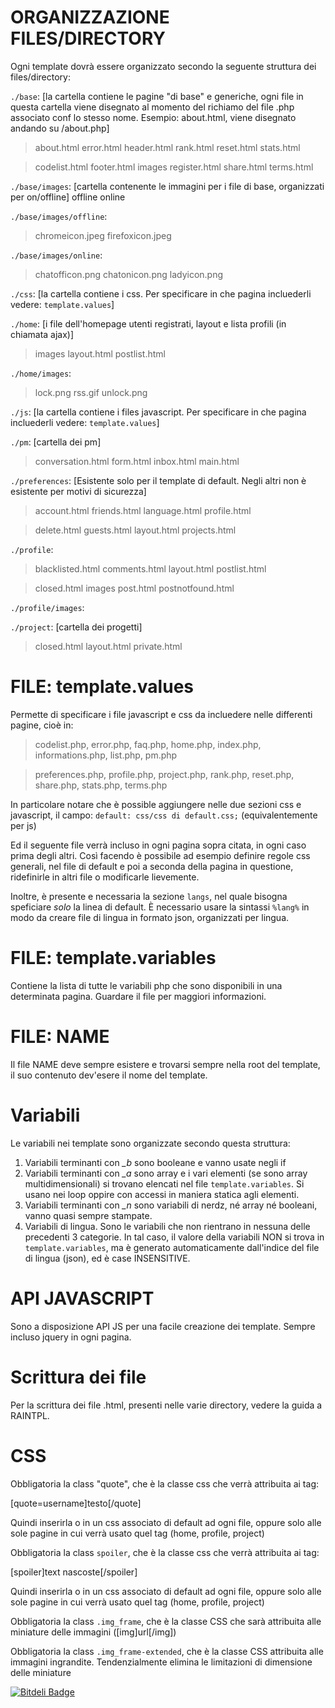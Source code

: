 ORGANIZZAZIONE FILES/DIRECTORY
==============================

Ogni template dovrà essere organizzato secondo la seguente struttura dei files/directory:

`./base`: [la cartella contiene le pagine "di base" e generiche, ogni file in questa cartella viene disegnato al momento del richiamo del file .php associato conf lo stesso nome. Esempio: about.html, viene disegnato andando su /about.php]

> about.html     error.html   header.html  rank.html      reset.html  stats.html

> codelist.html  footer.html  images       register.html  share.html  terms.html

`./base/images`: [cartella contenente le immagini per i file di base, organizzati per on/offline]
offline  online

`./base/images/offline`:
> chromeicon.jpeg  firefoxicon.jpeg

`./base/images/online`:
> chatofficon.png  chatonicon.png  ladyicon.png

`./css`: [la cartella contiene i css. Per specificare in che pagina incluederli vedere: `template.values`]

`./home`: [i file dell'homepage utenti registrati, layout e lista profili (in chiamata ajax)]
> images  layout.html  postlist.html

`./home/images`:
> lock.png  rss.gif  unlock.png

`./js`: [la cartella contiene i files javascript. Per specificare in che pagina incluederli vedere: `template.values`]

`./pm`: [cartella dei pm]
> conversation.html  form.html  inbox.html  main.html

`./preferences`: [Esistente solo per il template di default. Negli altri non è esistente per motivi di sicurezza]
> account.html  friends.html  language.html  profile.html

> delete.html   guests.html   layout.html    projects.html

`./profile`:
> blacklisted.html  comments.html  layout.html  postlist.html

> closed.html       images         post.html    postnotfound.html

`./profile/images`:

`./project`: [cartella dei progetti]
> closed.html  layout.html  private.html

FILE: template.values
=====================
Permette di specificare i file javascript e css da incluedere nelle differenti pagine, cioè in:
> codelist.php, error.php, faq.php, home.php, index.php, informations.php, list.php, pm.php

> preferences.php, profile.php, project.php, rank.php, reset.php, share.php, stats.php, terms.php

In particolare notare che è possible aggiungere nelle due sezioni css e javascript, il campo:
`default: css/css di default.css;` (equivalentemente per js)

Ed il seguente file verrà incluso in ogni pagina sopra citata, in ogni caso prima degli altri.
Così facendo è possibile ad esempio definire regole css generali, nel file di default e poi a seconda
della pagina in questione, ridefinirle in altri file o modificarle lievemente.

Inoltre, è presente e necessaria la sezione `langs`, nel quale bisogna speficiare *solo* la linea di default.
È necessario usare la sintassi `%lang%` in modo da creare file di lingua in formato json, organizzati per lingua.

FILE: template.variables
========================
Contiene la lista di tutte le variabili php che sono disponibili in una determinata pagina. Guardare il file per maggiori informazioni.

FILE: NAME
==========
Il file NAME deve sempre esistere e trovarsi sempre nella root del template, il suo contenuto dev'esere il nome del template.

Variabili
=========
Le variabili nei template sono organizzate secondo questa struttura:
1. Variabili terminanti con *_b* sono booleane e vanno usate negli if
2. Variabili terminanti con *_a* sono array e i vari elementi (se sono array multidimensionali) si trovano elencati nel file `template.variables`. Si usano nei loop oppire con accessi in maniera statica agli elementi.
3. Variabili terminanti con *_n* sono variabili di nerdz, né array né booleani, vanno quasi sempre stampate.
4. Variabili di lingua. Sono le variabili che non rientrano in nessuna delle precedenti 3 categorie. In tal caso, il valore della variabili NON si trova in  `template.variables`, ma è generato automaticamente dall'indice del file di lingua (json), ed è case INSENSITIVE.

API JAVASCRIPT
==============
Sono a disposizione API JS per una facile creazione dei template.
Sempre incluso jquery in ogni pagina.


Scrittura dei file
=================
Per la scrittura dei file .html, presenti nelle varie directory, vedere la guida a RAINTPL.

CSS
===
Obbligatoria la class "quote", che è la classe css che verrà attribuita ai tag:

[quote=username]testo[/quote]

Quindi inserirla o in un css associato di default ad ogni file, oppure solo alle sole pagine in cui verrà usato quel tag (home, profile, project)

Obbligatoria la class `spoiler`, che è la classe css che verrà attribuita ai tag:

[spoiler]text nascoste[/spoiler]

Quindi inserirla o in un css associato di default ad ogni file, oppure solo alle sole pagine in cui verrà usato quel tag (home, profile, project)

Obbligatoria la class `.img_frame`, che è la classe CSS che sarà attribuita alle miniature delle immagini ([img]url[/img])

Obbligatoria la class `.img_frame-extended`, che è la classe CSS attribuita alle immagini ingrandite. Tendenzialmente elimina le limitazioni di dimensione delle miniature



[![Bitdeli Badge](https://d2weczhvl823v0.cloudfront.net/nerdzeu/nerdztemplateblack/trend.png)](https://bitdeli.com/free "Bitdeli Badge")

